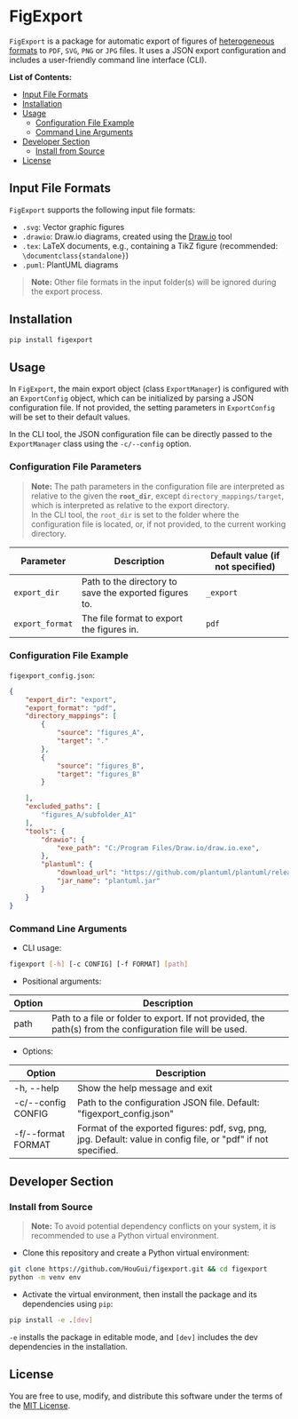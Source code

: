 # FigExport
`FigExport` is a package for automatic export of figures of [heterogeneous formats](#input-file-formats) 
to `PDF`, `SVG`, `PNG` or `JPG` files. 
It uses a JSON export configuration and includes a user-friendly command line interface (CLI).

**List of Contents:**
- [Input File Formats](#input-file-formats)
- [Installation](#installation)
- [Usage](#usage)
  - [Configuration File Example](#configuration-file-example)
  - [Command Line Arguments](#command-line-arguments)
- [Developer Section](#developer-section)
  - [Install from Source](#install-from-source)
- [License](#license)


## Input File Formats
`FigExport` supports the following input file formats:
* `.svg`: Vector graphic figures
* `.drawio`: Draw.io diagrams, created using the [Draw.io](https://www.drawio.com/) tool
* `.tex`: LaTeX documents, e.g., containing a TikZ figure (recommended: `\documentclass{standalone}`)
* `.puml`: PlantUML diagrams

> **Note:** Other file formats in the input folder(s) will be ignored during the export process.

## Installation
```sh
pip install figexport
```

## Usage
In `FigExport`, the main export object (class `ExportManager`) is configured with an `ExportConfig` object,
which can be initialized by parsing a JSON configuration file.
If not provided, the setting parameters in `ExportConfig` will be set to their default values.

In the CLI tool, the JSON configuration file can be directly passed to the `ExportManager` class
using the ``-c/--config`` option.

### Configuration File Parameters
> **Note:**
> The path parameters in the configuration file are interpreted as relative to the given the **`root_dir`**,
> except `directory_mappings/target`, which is interpreted as relative to the export directory.<br>
> In the CLI tool, the `root_dir` is set to the folder where the configuration file is located, or, if
> not provided, to the current working directory.

| Parameter          | Description                                             | Default value (if not specified) |
|--------------------|---------------------------------------------------------|----------------------------------|
| `export_dir`       | Path to the directory to save the exported figures to.  | `_export`                        |
| `export_format`    | The file format to export the figures in.               | `pdf`                            |

### Configuration File Example
`figexport_config.json`:
```json
{
    "export_dir": "export",
    "export_format": "pdf",
    "directory_mappings": [
        {
            "source": "figures_A",
            "target": "."
        },
        {
            "source": "figures_B",
            "target": "figures_B"
        }

    ],
    "excluded_paths": [
        "figures_A/subfolder_A1"
    ],
    "tools": {
        "drawio": {
            "exe_path": "C:/Program Files/Draw.io/draw.io.exe",
        },
        "plantuml": {
            "download_url": "https://github.com/plantuml/plantuml/releases/download/v1.2025.2/plantuml-1.2025.2.jar",
            "jar_name": "plantuml.jar"
        }
    }
}
```

### Command Line Arguments
* CLI usage: 
```bash
figexport [-h] [-c CONFIG] [-f FORMAT] [path]
```
* Positional arguments:

| Option             | Description                                                           |
|--------------------|-----------------------------------------------------------------------|
| path               | Path to a file or folder to export. If not provided, the path(s) from the configuration file will be used. |        

* Options:

| Option             | Description                                                           |
|--------------------|-----------------------------------------------------------------------|
| -h, --help         | Show the help message and exit                                        |
| -c/--config CONFIG | Path to the configuration JSON file. Default: "figexport_config.json" |
| -f/--format FORMAT | Format of the exported figures: pdf, svg, png, jpg. Default: value in config file, or "pdf" if not specified. |

## Developer Section
### Install from Source
> **Note:**
> To avoid potential dependency conflicts on your system, it is recommended to use a Python virtual environment.

* Clone this repository and create a Python virtual environment:
```sh
git clone https://github.com/HouGui/figexport.git && cd figexport
python -m venv env
```

* Activate the virtual environment, then install the package and its dependencies using `pip`:
```sh
pip install -e .[dev]
```
`-e` installs the package in editable mode, and `[dev]` includes the dev dependencies in the installation.

## License
You are free to use, modify, and distribute this software under the terms of the [MIT License](LICENSE).
